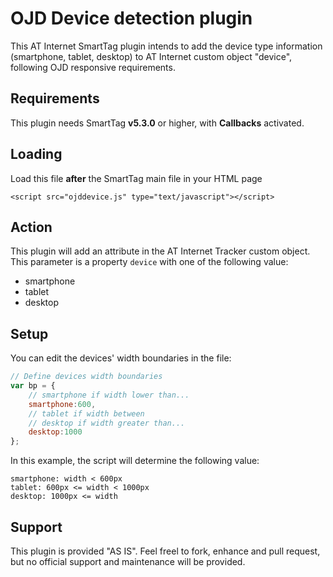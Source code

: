 
# OJD Device detection plugin

This AT Internet SmartTag plugin intends to add the device type information (smartphone, tablet, desktop) to AT Internet custom object "device", following OJD responsive requirements.

## Requirements

This plugin needs SmartTag **v5.3.0** or higher, with **Callbacks** activated.

## Loading

Load this file **after** the SmartTag main file in your HTML page

`<script src="ojddevice.js" type="text/javascript"></script>`

## Action

This plugin will add an attribute in the AT Internet Tracker custom object. This parameter is a property `device`  with one of the following value: 
* smartphone
* tablet
* desktop

## Setup

You can edit the devices' width boundaries in the file:

``` javascript
// Define devices width boundaries
var bp = {
	// smartphone if width lower than...
	smartphone:600,
	// tablet if width between
	// desktop if width greater than...
	desktop:1000
};
```

In this example, the script will determine the following value:
```
smartphone: width < 600px
tablet: 600px <= width < 1000px
desktop: 1000px <= width
```

## Support

This plugin is provided "AS IS". Feel freel to fork, enhance and pull request, but no official support and maintenance will be provided.
